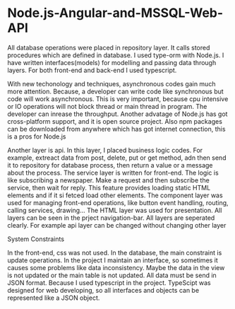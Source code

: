 # Node.js-Angular-and-MSSQL-Web-API
All database operations were placed in repository layer. It calls stored procedures which are defined in database. I used type-orm with Node.js. I have written interfaces(models) for modelling and passing data through layers. For both front-end and back-end I used typescript.

With new techonology and techniques, asynchronous codes gain much more attention. Because, a developer can write code like synchronous but code will work asynchronous. This is very important, because cpu intensive or IO operations will not block thread or main thread in program. The developer can inrease the throughput.
Another advatage of Node.js has got cross-platform support, and it is open source project. Also npm packages can be downloaded from anywhere which has got internet connection, this is a pros for Node.js

Another layer is api. In this layer, I placed business logic codes. For example, extreact data from post, delete, put or get method, adn then send it to repository for database process, then return a value or a message about the process.
The service layer is written for front-end. The logic is like subscribing a newspaper. Make a request and then subscribe the service, then wait for reply. This feature provides loading static HTML elements and if it si fetced load other elements.
The component layer was used for managing front-end operations, like button event handling, routing, calling services, drawing...
The HTML layer was used for presentation. 
All layers can be seen in the prject navigation-bar. All layers are seperated clearly. For example api layer can be changed without changing other layer

System Constraints

In the front-end, css was not used. In the database, the main constraint is update operations. In the project I maintain an interface, so sometimes it causes some problems like data inconsistency. Maybe the data in the view is not updated or the main table is not updated.
All data must be send in JSON format. Because I used typescript in the project. TypeScipt was designed for web developing, so all interfaces and objects can be represented like a JSON object.
